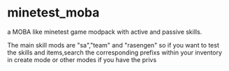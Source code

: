 # minetest_moba
a MOBA like minetest game modpack with active and passive skills.

The main skill mods are "sa","team" and "rasengen" so if you want to test the skills and items,search the corresponding prefixs within your inventory in create mode or other modes  if you have the privs 
